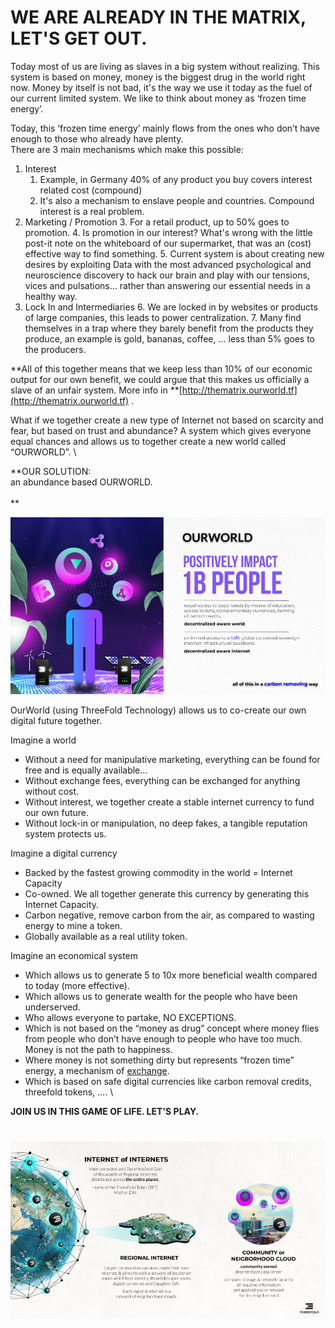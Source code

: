 
# WE ARE ALREADY IN THE MATRIX, LET'S GET OUT.

Today most of us are living as slaves in a big system without realizing. This system is based on money, money is the biggest drug in the world right now. Money by itself is not bad, it's the way we use it today as the fuel of our current limited system. We like to think about money as ‘frozen time energy’. 

Today, this ‘frozen time energy’ mainly flows from the ones who don’t have enough to those who already have plenty. \
There are 3 main mechanisms which make this possible:



1. Interest
    1. Example, in Germany 40% of any product you buy covers interest related cost (compound)
    2. It's also a mechanism to enslave people and countries. Compound interest is a real problem.
2. Marketing / Promotion 
    3. For a retail product, up to 50% goes to promotion.
    4. Is promotion in our interest? What's wrong with the little post-it note on the whiteboard of our supermarket, that was an (cost) effective way to find something.
    5. Current system is about creating new desires by exploiting Data with the most advanced psychological and neuroscience discovery to hack our brain and play with our tensions, vices and pulsations... rather than answering our essential needs in a healthy way.
3. Lock In and Intermediaries
    6. We are locked in by websites or products of large companies, this leads to power centralization.
    7. Many find themselves in a trap where they barely benefit from the products they produce, an example is gold, bananas, coffee, … less than 5% goes to the producers.

**All of this together means that we keep less than 10% of our economic output for our own benefit, we could argue that this makes us officially a slave of an unfair system. More info in **[http://thematrix.ourworld.tf](http://thematrix.ourworld.tf) .

What if we together create a new type of Internet not based on scarcity and fear, but based on trust and abundance? A system which gives everyone equal chances and allows us to together create a new world called “OURWORLD”. \


**OUR SOLUTION:  \
an abundance based OURWORLD. \
 \
**





![alt_text](img/positive_impact.png "image_tooltip")


OurWorld (using ThreeFold Technology) allows us to co-create our own digital future together.

Imagine a world 



* Without a need for manipulative marketing, everything can be found for free and is equally available…
* Without exchange fees, everything can be exchanged for anything without cost.
* Without interest, we together create a stable internet currency to fund our own future.
* Without lock-in or manipulation, no deep fakes, a tangible reputation system protects us.

Imagine a digital currency



* Backed by the fastest growing commodity in the world = Internet Capacity
* Co-owned. We all together generate this currency by generating this Internet Capacity.
* Carbon negative, remove carbon from the air, as compared to wasting energy to mine a token.
* Globally available as a real utility token.

Imagine an economical system



* Which allows us to generate 5 to 10x more beneficial wealth compared to today (more effective).
* Which allows us to generate wealth for the people who have been underserved.
* Who allows everyone to partake, NO EXCEPTIONS.
* Which is not based on the “money as drug” concept where money flies from people who don’t have enough to people who have too much. Money is not the path to happiness.
* Where money is not something dirty but represents “frozen time” energy, a mechanism of <span style="text-decoration:underline;">exchange</span>.
* Which is based on safe digital currencies like carbon removal credits, threefold tokens, …. \


**JOIN US IN THIS GAME OF LIFE.     LET'S PLAY.**


# 



![alt_text](img/internet_of_internets.png "image_tooltip")

